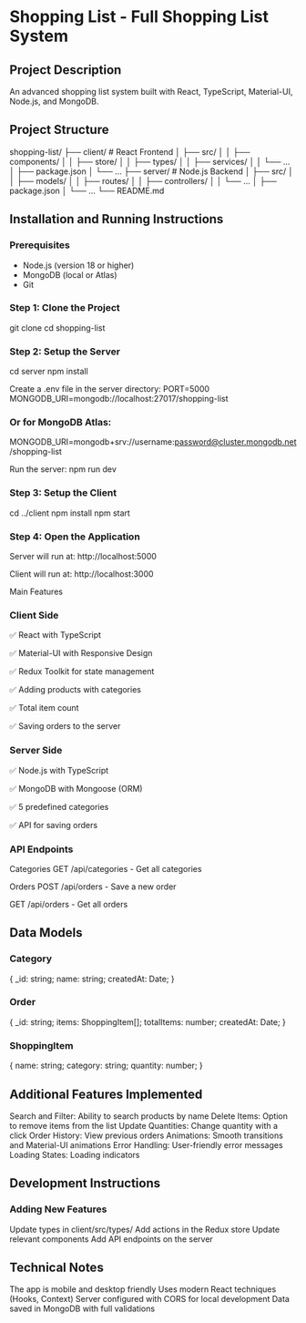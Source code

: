 # Shopping List - Full Shopping List System

## Project Description
An advanced shopping list system built with React, TypeScript, Material-UI, Node.js, and MongoDB.

## Project Structure

shopping-list/
├── client/ # React Frontend
│ ├── src/
│ │ ├── components/
│ │ ├── store/
│ │ ├── types/
│ │ ├── services/
│ │ └── ...
│ ├── package.json
│ └── ...
├── server/ # Node.js Backend
│ ├── src/
│ │ ├── models/
│ │ ├── routes/
│ │ ├── controllers/
│ │ └── ...
│ ├── package.json
│ └── ...
└── README.md

## Installation and Running Instructions

### Prerequisites
- Node.js (version 18 or higher)  
- MongoDB (local or Atlas)  
- Git  

### Step 1: Clone the Project
git clone <repository-url>
cd shopping-list

### Step 2: Setup the Server
cd server
npm install

Create a .env file in the server directory:
PORT=5000
MONGODB_URI=mongodb://localhost:27017/shopping-list
### Or for MongoDB Atlas:
 MONGODB_URI=mongodb+srv://username:password@cluster.mongodb.net/shopping-list

Run the server:
npm run dev

### Step 3: Setup the Client
cd ../client
npm install
npm start
### Step 4: Open the Application
Server will run at: http://localhost:5000

Client will run at: http://localhost:3000

Main Features
### Client Side
✅ React with TypeScript

✅ Material-UI with Responsive Design

✅ Redux Toolkit for state management

✅ Adding products with categories

✅ Total item count

✅ Saving orders to the server

### Server Side
✅ Node.js with TypeScript

✅ MongoDB with Mongoose (ORM)

✅ 5 predefined categories

✅ API for saving orders

### API Endpoints
Categories
GET /api/categories - Get all categories

Orders
POST /api/orders - Save a new order

GET /api/orders - Get all orders

## Data Models
### Category
{
  _id: string;
  name: string;
  createdAt: Date;
}
### Order
{
  _id: string;
  items: ShoppingItem[];
  totalItems: number;
  createdAt: Date;
}
### ShoppingItem
{
  name: string;
  category: string;
  quantity: number;
}

## Additional Features Implemented
Search and Filter: Ability to search products by name
Delete Items: Option to remove items from the list
Update Quantities: Change quantity with a click
Order History: View previous orders
Animations: Smooth transitions and Material-UI animations
Error Handling: User-friendly error messages
Loading States: Loading indicators

## Development Instructions
### Adding New Features
Update types in client/src/types/
Add actions in the Redux store
Update relevant components
Add API endpoints on the server

## Technical Notes
The app is mobile and desktop friendly
Uses modern React techniques (Hooks, Context)
Server configured with CORS for local development
Data saved in MongoDB with full validations
